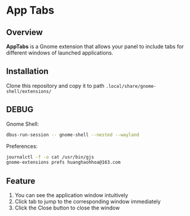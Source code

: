 # App Tabs

## Overview

**AppTabs** is a Gnome extension that allows your panel to include tabs for different windows of launched applications.

## Installation
Clone this repository and copy it to path `.local/share/gnome-shell/extensions/`

## DEBUG
Gnome Shell:
```bash
dbus-run-session -- gnome-shell --nested --wayland
```
Preferences:
```bash
journalctl -f -o cat /usr/bin/gjs
gnome-extensions prefs huanghaohhoa@163.com
```

## Feature
1. You can see the application window intuitively
2. Click tab to jump to the corresponding window immediately
3. Click the Close button to close the window
